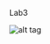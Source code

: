 Lab3 

 ![alt tag]((https://gist.githubusercontent.com/krushndayshmookh/9fb70798bb71b38fd7ec9cee788b8c7c/raw/4d74ce241b1a24864bbf9ea1733f8f142490a5c6/bongo-cat.gif) "Опису не буде")
